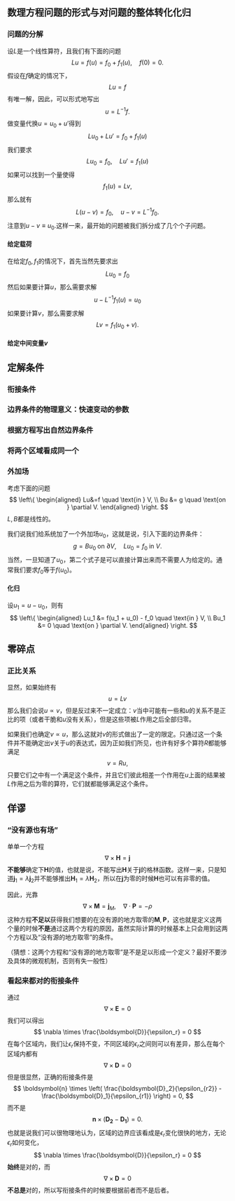 ## 数理方程问题的形式与对问题的整体转化化归

### 问题的分解
设$L$是一个线性算符，且我们有下面的问题
$$
Lu=f(u) = f_0 + f_1(u), \quad f(0)=0.
$$
假设在$f$确定的情况下，
$$
Lu=f
$$
有唯一解，因此，可以形式地写出
$$
u=L^{-1}f.
$$
做变量代换$u=u_0+u'$得到
$$
Lu_0 + Lu' = f_0 + f_1(u)
$$
我们要求
$$
Lu_0 = f_0, \quad Lu' = f_1(u)
$$
如果可以找到一个量使得
$$
f_1(u) = Lv,
$$
那么就有
$$
L(u-v) = f_0, \quad u-v=L^{-1}f_0.
$$
注意到$u-v \equiv u_0.$这样一来，最开始的问题被我们拆分成了几个个子问题。
#### 给定载荷
在给定$f_0,f_1$的情况下，首先当然先要求出
$$
Lu_0 = f_0
$$
然后如果要计算$u$，那么需要求解
$$
u - L^{-1}f_1(u)=u_0
$$
如果要计算$v$，那么需要求解
$$
Lv = f_1(u_0+v).
$$
#### 给定中间变量$v$


## 定解条件

### 衔接条件

### 边界条件的物理意义：快速变动的参数

### 根据方程写出自然边界条件

### 将两个区域看成同一个

### 外加场
考虑下面的问题
$$
\left\{
    \begin{aligned}
        Lu&=f \quad \text{in } V, \\
        Bu &= g \quad \text{on } \partial V.
    \end{aligned}
\right.
$$
$L,B$都是线性的。

我们说我们给系统加了一个外加场$u_0$，这就是说，引入下面的边界条件：
$$
g = Bu_0 \; \text{on } \partial V, \quad Lu_0 = f_0 \; \text{in } V.
$$
当然，一旦知道了$u_0$，第二个式子是可以直接计算出来而不需要人为给定的。通常我们要求$f_0$等于$f(u_0)$。

#### 化归
设$u_1 = u - u_0$，则有
$$
\left\{
    \begin{aligned}
        Lu_1 &= f(u_1 + u_0) - f_0 \quad \text{in } V, \\
        Bu_1 &= 0 \quad \text{on } \partial V.
    \end{aligned}
\right.
$$

## 零碎点

### 正比关系
显然，如果始终有
$$
u=Lv
$$
那么我们会说$u \propto v$，但是反过来不一定成立：$v$当中可能有一些和$u$的关系不是正比的项（或者干脆和$u$没有关系），但是这些项被$L$作用之后全部归零。

如果我们也确定$v \propto u$，那么这就对$v$的形式做出了一定的限定。只通过这一个条件并不能确定出$v$关于$u$的表达式，因为正如我们所见，也许有好多个算符$R$都能够满足
$$
v = Ru,
$$
只要它们之中有一个满足这个条件，并且它们彼此相差一个作用在$u$上面的结果被$L$作用之后为零的算符，它们就都能够满足这个条件。

## 佯谬

### “没有源也有场”
单单一个方程
$$
\nabla \times \boldsymbol{H} = \boldsymbol{j}
$$
**不能够**确定下$\boldsymbol{H}$的值，也就是说，不能写出$\boldsymbol{H}$关于$\boldsymbol{j}$的格林函数。这样一来，只是知道$\boldsymbol{j}_1 = \lambda \boldsymbol{j}_2$并不能够推出$\boldsymbol{H}_1 = \lambda \boldsymbol{H}_2$，所以在$\boldsymbol{j}$为零的时候$\boldsymbol{H}$也可以有非零的值。

因此，光靠
$$
\nabla \times \boldsymbol{M} = \boldsymbol{j}_M, \quad \nabla \cdot \boldsymbol{P} = - \rho
$$
这种方程**不足以**获得我们想要的在没有源的地方取零的$\boldsymbol{M},\boldsymbol{P}$，这也就是定义这两个量的时候**不是**通过这两个方程的原因，虽然实际计算的时候基本上只会用到这两个方程以及“没有源的地方取零”的条件。

（猜想：这两个方程和“没有源的地方取零”是不是足以形成一个定义？最好不要涉及具体的微观机制，否则有失一般性）

### 看起来都对的衔接条件

通过
$$
\nabla \times \boldsymbol{E} = 0
$$
我们可以得出
$$
\nabla \times \frac{\boldsymbol{D}}{\epsilon_r} = 0
$$
在每个区域内，我们让$\epsilon_r$保持不变，不同区域的$\epsilon_r$之间则可以有差异，那么在每个区域内都有
$$
\nabla \times \boldsymbol{D} = 0
$$
但是很显然，正确的衔接条件是
$$
\boldsymbol{n} \times \left( \frac{\boldsymbol{D}_2}{\epsilon_{r2}} -  \frac{\boldsymbol{D}_1}{\epsilon_{r1}}  \right) = 0,
$$
而不是
$$
\boldsymbol{n} \times (\boldsymbol{D_2} - \boldsymbol{D_1}) = 0.
$$
也就是说我们可以很物理地认为，区域的边界应该看成是$\epsilon_r$变化很快的地方，无论$\epsilon_r$如何变化，
$$
\nabla \times \frac{\boldsymbol{D}}{\epsilon_r} = 0
$$
**始终**是对的，而
$$
\nabla \times \boldsymbol{D} = 0
$$
**不总是**对的，所以写衔接条件的时候要根据前者而不是后者。